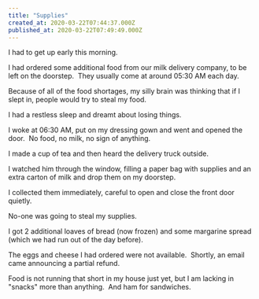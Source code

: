```yaml
---
title: "Supplies"
created_at: 2020-03-22T07:44:37.000Z
published_at: 2020-03-22T07:49:49.000Z
---
```

I had to get up early this morning.

I had ordered some additional food from our milk delivery company, to be left on the doorstep.  They usually come at around 05:30 AM each day.

Because of all of the food shortages, my silly brain was thinking that if I slept in, people would try to steal my food.

I had a restless sleep and dreamt about losing things.

I woke at 06:30 AM, put on my dressing gown and went and opened the door.  No food, no milk, no sign of anything.

I made a cup of tea and then heard the delivery truck outside.

I watched him through the window, filling a paper bag with supplies and an extra carton of milk and drop them on my doorstep.

I collected them immediately, careful to open and close the front door quietly.

No-one was going to steal my supplies.

I got 2 additional loaves of bread (now frozen) and some margarine spread (which we had run out of the day before).

The eggs and cheese I had ordered were not available.  Shortly, an email came announcing a partial refund.

Food is not running that short in my house just yet, but I am lacking in "snacks" more than anything.  And ham for sandwiches.
